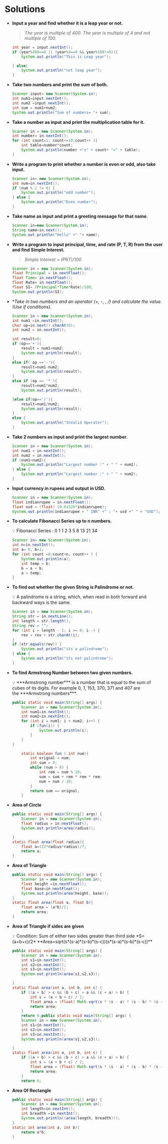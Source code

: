 # Solutions

- **Input a year and find whether it is a leap year or not.**
    
    > *The year is multiple of 400.
    The year is multiple of 4 and not multiple of 100.*
    > 
    
    ```java
    int year = input.nextInt();
    if (year%400==0 || (year%4==0 && year%100!=0)){
        System.out.println("This is Leap year");
    
    } else{
        System.out.println("not leap year");
    }
    ```
    
- **Take two numbers and print the sum of both.**
    
    ```java
    Scanner input= new Scanner(System.in);
    int num1=input.nextInt();
    int num2 =input.nextInt();
    int sum = num1+num2;
    System.out.println("Sum of numbers= "+ sum);
    ```
    
- **Take a number as input and print the multiplication table for it.**
    
    ```java
    Scanner in = new Scanner(System.in);
    int number= in.nextInt();
    for (int count=1; count<=10;count++ ){
        int table=number*count;
        System.out.println(number +"x" + count+ "=" + table);
    }
    ```
    
- **Write a program to print whether a number is even or odd, also take input.**
    
    ```java
    Scanner in= new Scanner(System.in);
    int num=in.nextInt();
    if (num % 2 != 0) {
        System.out.println("odd number");
    } else {
        System.out.println("Even number");
    }
    ```
    
- **Take name as input and print a greeting message for that name.**
    
    ```java
    Scanner in=new Scanner(System.in);
    String name=in.next();
    System.out.println("Hello" +" "+ name);
    ```
    
- **Write a program to input principal, time, and rate (P, T, R) from the user and find Simple Interest.**
    
    > *Simple Interest = (P*R*T)/100*
    > 
    
    ```java
    Scanner in = new Scanner(System.in);
    float Principal = in.nextFloat();
    float Time= in.nextFloat();
    float Rate= in.nextFloat();
    float SI= (Principal*Time*Rate)/100;
    System.out.println(SI);
    ```
    
- **Take in two numbers and an operator (+, -, *, /) and calculate the value. (Use if conditions).**
    
    ```java
    Scanner in = new Scanner(System.in);
    int num1 =in.nextInt();
    char op=in.next().charAt(0);
    int num2 = in.nextInt();
    
    int result=0;
    if (op=='+'){
        result = num1+num2;
        System.out.println(result);
    }
    else if( op =='-'){
        result=num1-num2;
        System.out.println(result);
    }
    else if (op == '*'){
        result=num1*num2;
        System.out.println(result);
    
    }else if(op=='/'){
        result=num1/num2;
        System.out.println(result);
    }
    else {
        System.out.println("InValid Operator");
    }
    ```
    
- **Take 2 numbers as input and print the largest number**.
    
    ```java
    Scanner in = new Scanner(System.in);
    int num1 = in.nextInt();
    int num2 = in.nextInt();
    if (num1>num2){
        System.out.println("Largest number :" + " " + num1);
    } else {
        System.out.println("Largest number :" + " " + num2);
    }
    ```
    
- **Input currency in rupees and output in USD.**
    
    ```java
    Scanner in = new Scanner(System.in);
    float indianrupee = in.nextFloat();
    float usd = (float) (0.01326*indianrupee);
    System.out.println(indianrupee + " INR" +" : "+ usd +" " + "USD");
    ```
    
- **To calculate Fibonacci Series up to n numbers.**
    
    <aside>
    💡 Fibonacci Series : 0 1 1 2 3 5 8 13 21 34
    
    </aside>
    
    ```java
    Scanner in= new Scanner(System.in);
    int n=in.nextInt();
    int a= 0, b=1;
    for (int count =0;count<n; count++ ) {
        System.out.println(a);
        int temp = b;
        b = a + b;
        a = temp;
    }
    ```
    
- **To find out whether the given String is Palindrome or not.**
    
    <aside>
    💡 A palindrome is a string, which, when read in both forward and backward ways is the same.
    
    </aside>
    
    ```java
    Scanner in = new Scanner(System.in);
    String str = in.nextLine();
    int length = str.length();
    String rev = "";
    for (int i = length - 1; i >= 0; i--) {
        rev = rev + str.charAt(i);
    }
    if (str.equals(rev)) {
        System.out.println("its a palindrome");
    } else {
        System.out.println("its not palindrome");
    }
    ```
    
- **To find Armstrong Number between two given numbers.**
    
    <aside>
    💡 ***Armstrong number*** is a number that is equal to the sum of cubes of its digits. For example 0, 1, 153, 370, 371 and 407 are the ***Armstrong numbers***.
    
    </aside>
    
    ```java
    public static void main(String[] args) {
        Scanner in = new Scanner(System.in);
        int num1=in.nextInt();
        int num2=in.nextInt();
        for (int i = num1; i < num2; i++) {
            if (fun(i)) {
                System.out.println(i);
            }
        }
    }
    
        static boolean fun ( int num){
            int orignal = num;
            int sum = 0;
            while (num > 0) {
                int rem = num % 10;
                sum = sum + rem * rem * rem;
                num = num / 10;
            }
            return sum == orignal;
        }
    ```
    
- **Area of Circle**
    
    ```java
    public static void main(String[] args) {
        Scanner in = new Scanner(System.in);
        float radius = in.nextFloat();
        System.out.println(area(radius));
    
    }
    static float area(float radius){
        float a=(22*radius*radius)/7;
        return a;
    }
    ```
    
- **Area of Triangle**
    
    ```java
    public static void main(String[] args) {
        Scanner in = new Scanner(System.in);
        float height =in.nextFloat();
        float base=in.nextFloat();
        System.out.println(area(height, base));
    }
    static float area(float a, float b){
        float area = (a*b)/2;
        return area;
    }
    ```
    
- **Area of Triangle if sides are given**
    
    <aside>
    💡 Condition: Sum of either two sides greater than third side                                                                                           *S=(a+b+c)/2*                                                                                       **Area=sqrt(s*(s-a)*(s-b)*(s-c))(s*(s-a)*(s-b)*(s-c))**
    
    </aside>
    
    ```java
    public static void main(String[] args) {
        Scanner in = new Scanner(System.in);
        int s1=in.nextInt();
        int s2=in.nextInt();
        int s3=in.nextInt();
        System.out.println(area(s1,s2,s3));
    
    }
    static float area(int a, int b, int c) {
        if ((a + b) > c && (b + c) > a && (c + a) > b) {
            int s = (a + b + c) / 2;
            float area = (float) Math.sqrt(s * (s - a) * (s - b) * (s - c));
            return area;
        }
        return 0;public static void main(String[] args) {
        Scanner in = new Scanner(System.in);
        int s1=in.nextInt();
        int s2=in.nextInt();
        int s3=in.nextInt();
        System.out.println(area(s1,s2,s3));
    
    }
    static float area(int a, int b, int c) {
        if ((a + b) > c && (b + c) > a && (c + a) > b) {
            int s = (a + b + c) / 2;
            float area = (float) Math.sqrt(s * (s - a) * (s - b) * (s - c));
            return area;
        }
        return 0;
    ```
    
- **Area Of Rectangle**
    
    ```java
    public static void main(String[] args) {
        Scanner in = new Scanner(System.in);
        int length=in.nextInt();
        int breadth =in.nextInt();
        System.out.println((area(length, breadth)));
    }
    static int area(int a, int b){
        return a*b;
    }
    ```
